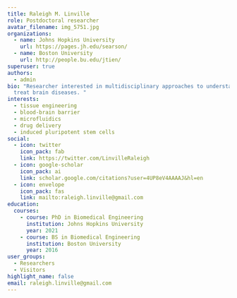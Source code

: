 ```yaml
---
title: Raleigh M. Linville
role: Postdoctoral researcher
avatar_filename: img_5751.jpg
organizations:
  - name: Johns Hopkins University
    url: https://pages.jh.edu/searson/
  - name: Boston University
    url: http://people.bu.edu/jtien/
superuser: true
authors:
  - admin
bio: "Researcher interested in multidisciplinary approaches to understand and
  treat brain diseases. "
interests:
  - tissue engineering
  - blood-brain barrier
  - microfluidics
  - drug delivery
  - induced pluripotent stem cells
social:
  - icon: twitter
    icon_pack: fab
    link: https://twitter.com/LinvilleRaleigh
  - icon: google-scholar
    icon_pack: ai
    link: scholar.google.com/citations?user=4UP8eV4AAAAJ&hl=en
  - icon: envelope
    icon_pack: fas
    link: mailto:raleigh.linville@gmail.com
education:
  courses:
    - course: PhD in Biomedical Engineering
      institution: Johns Hopkins University
      year: 2021
    - course: BS in Biomedical Engineering
      institution: Boston University
      year: 2016
user_groups:
  - Researchers
  - Visitors
highlight_name: false
email: raleigh.linville@gmail.com
---
```

